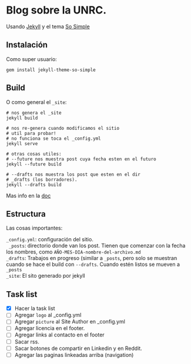 # Blog sobre la UNRC.

Usando [Jekyll](https://jekyllrb.com/) y el tema [So Simple](https://github.com/mmistakes/so-simple-theme)

## Instalación

Como super usuario:  

```
gem install jekyll-theme-so-simple
```

## Build

O como general el `_site`:  

```
# nos genera el _site
jekyll build

# nos re-genera cuando modificamos el sitio
# util para probar!
# no funciona se toca el _config.yml
jekyll serve

# otras cosas utiles:
# --future nos muestra post cuya fecha esten en el futuro
jekyll --future build 

# --drafts nos muestra los post que esten en el dir
# _drafts (los borradores).
jekyll --drafts build
```

Mas info en la [doc](https://jekyllrb.com/docs)

## Estructura

Las cosas importantes:

`_config.yml`: configuración del sitio.  
` _posts`: directorio donde van los post. Tienen que comenzar con la  fecha los nombres, como `AÑO-MES-DIA-nombre-del-archivo.md`  
`_drafts`: Trabajos en progreso (similar a `_posts`, pero solo se muestran cuando se hace el build con `--drafts`. Cuando estén listos se mueven a `_posts`  
`_site`: El sito generado por jekyll  

## Task list

- [x] Hacer la task list
- [ ] Agregar `logo` al _config.yml
- [ ] Agregar `picture` al Site Author en _config.yml
- [ ] Agregar licencia en el footer.
- [ ] Agregar links al contacto en el footer
- [ ] Sacar rss.
- [ ] Sacar botones de compartir en Linkedin y en Reddit.
- [ ] Agregar las paginas linkeadas arriba (navigation)
